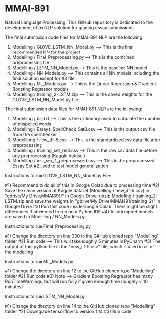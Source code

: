 # MMAI-891
Natural Language Processing:
This GitHub repository is dedicated to the development of an NLP solution for grading essay submissions.

The final submission code files for MMAI-891 NLP are the following:

1) Modelling / GLOVE_LSTM_NN_Model.py   --> This is the final recommended NN for the project
2) Modelling / Final_Preprocessing.py   --> This is the combined preprocessing file
3) Modelling / LSTM_NN_Model.py         --> This is the baseline NN model
4) Modelling / NN_Models.py             --> This contains all NN models including the final solution except for #3 file
5) Modelling / ML_Models.py             --> This is the Linear Regression & Gradient Boosting Regressor models
6) Modelling / training_2-LSTM.zip      --> This is the saved weights for the GLOVE_LSTM_NN_Model.py file


The final submission data files for MMAI-891 NLP are the following:

1) Modelling / big.txt                    --> This is the dictionary used to calculate the number of mispelled words
2) Modelling / Essays_SpellCheck_Set8.csv --> This is the output csv file from the spellchecker
3) Modelliong / new_df-5.csv              --> This is the standardized csv data file after preprocessing
4) Modelling / training_set_rel3.csv      --> This is the raw csv data file before any preprocessing (Kaggle dataset)
5) Modelling / test_set_2_preprocessed.csv  --> This is the preprocessed Essay Set #2 used to test model generalization



Instructions to run GLOVE_LSTM_NN_Model.py File:

#1) Recommend to do all of this in Google Colab due to processing time
#2) Save the clean version of Kaggle dataset (Modelling / new_df-5.csv) in "gdrive/My Drive/MMAI891/" in Google Drive; unzip Modelling /  training_2-LSTM.zip and save the weights in "gdrive/My Drive/MMAI891/training_2/" in Google Drive
#3) Run this code inside Google Colab. There might be slight differences if attempted to run on a Python IDE
#4) All attempted models are saved in  Modelling / NN_Models.py


Instructions to run Final_Preprocessing.py

#1) Change the directory on line 330 to the GitHub cloned repo "Modelling" folder
#2) Run code --> This will take roughly 5 minutes in PyCharm
#3) The output of this python file is the "new_df-5.csv" file, which is used in all of the modelling


Instructions to run ML_Models.py

#1) Change the directory on line 12 to the GitHub cloned repo "Modelling" folder
#2) Run code
#3) Note --> Gradient Boosting Regressor has many RunTimeWarnings, but will run fully if given enough time (roughly < 10 minutes)


Instructions to run LSTM_NN_Model.py

#1) Change the directory on line 14 to the GitHub cloned repo "Modelling" folder
#2) Downgrade tensorflow to version 1.14
#3) Run code

